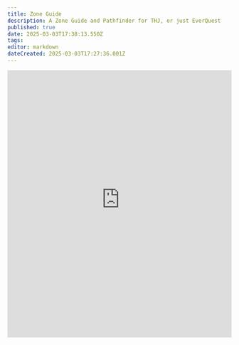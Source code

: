 ```yaml
---
title: Zone Guide
description: A Zone Guide and Pathfinder for THJ, or just EverQuest
published: true
date: 2025-03-03T17:38:13.550Z
tags: 
editor: markdown
dateCreated: 2025-03-03T17:27:36.001Z
---
```


<iframe src="https://wiki.heroesjourneyemu.com/e/en/exploration-and-combat/eq_zone_pathfinder.html" width="100%" height="600" style="border: none;"></iframe>